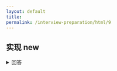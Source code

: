 ```yaml
---
layout: default
title:
permalink: /interview-preparation/html/9
---
```


## 实现 new

<details markdown="1">

<summary markdown="span">回答</summary>

</details>
